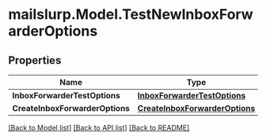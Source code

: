 # mailslurp.Model.TestNewInboxForwarderOptions
## Properties

Name | Type | Description | Notes
------------ | ------------- | ------------- | -------------
**InboxForwarderTestOptions** | [**InboxForwarderTestOptions**](InboxForwarderTestOptions) |  | [optional] 
**CreateInboxForwarderOptions** | [**CreateInboxForwarderOptions**](CreateInboxForwarderOptions) |  | [optional] 

[[Back to Model list]](../README#documentation-for-models) [[Back to API list]](../README#documentation-for-api-endpoints) [[Back to README]](../README)

